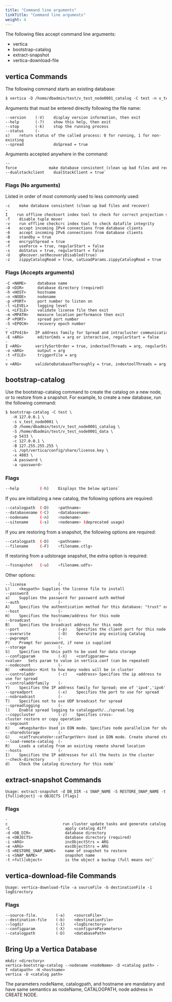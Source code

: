 ```yaml
---
title: "Command line arguments"
linkTitle: "Command line arguments"
weight: 4
---
```


The following files accept command line arguments:

- vertica
- bootstrap-catalog
- extract-snapshot
- vertica-download-file

## vertica Commands

The following command starts an existing database:

```bash
$ vertica -D /home/dbadmin/test/v_test_node0001_catalog -C test -n v_test_node0001 -h 127.0.0.1 -p 5433 -P 4803 -Y ipv4
```

Arguments that must be entered directly following the file name:

```
--version    (-V)    display version information, then exit  
--help       (-?)    show this help, then exit  
--stop       (-k)    stop the running process  
--status     (-s)    return status of the called process: 0 for running, 1 for non-existing  
--spread             doSpread = true
```
Arguments accepted anywhere in the command:

```
--force              make database consistent (clean up bad files and recover) 
--dualstackclient    dualStackClient = true`
```

### Flags (No arguments)

Listed in order of most commonly used to less commonly used:

```
-c    make database consistent (clean up bad files and recover) 
-I    run offline checksort index tool to check for correct projection sort order 
-T    disable tuple mover 
-v    run offline checkcrc index tool to check datafile integrity 
-4    accept incoming IPv4 connections from database clients 
-6    accept incoming IPv6 connections from database clients 
-B    standby = true 
-e    encryptSpread = true 
-f    useForce = true, regularStart = false 
-s    doStatus = true, regularStart = false 
-U    gRecover.setRecoveryDisabled(true) 
-z    zippyCatalogRead = true, catLoadParams.zippyCatalogRead = true
```
### Flags (Accepts arguments)

```
-C <NAME>     database name 
-D <DIR>      database directory (required)
-h <HOST>     hostname 
-n <NODE>     nodename 
-p <PORT>     port number to listen on 
-l <LEVEL>    logging level 
-L <LFILE>    validate license file then exit 
-m <MPATH>    measure location performance then exit 
-P <PORT>     spread port number 
-S <EPOCH>    recovery epoch number 
-Y <IPV4|6>   IP address family for Spread and intracluster communication 
-E <ARG>      editorCmds = arg or interactive, regularStart = false 
-I <ARG>      verifySortOrder = true, indextoolThreads = arg, regularStart = false, regularStart = false 
-o <ARG>      output = arg 
-t <FILE>     triggerFile = arg 
-v <ARG>      validateDatabaseThoroughly = true, indextoolThreads = arg, regularStart = false`
```

## bootstrap-catalog

Use the bootstrap-catalog command to create the catalog on a new node, or to restore from a snapshot. For example, to create a new database, run the following command:

```bash
$ bootstrap-catalog -C test \ 
   -H 127.0.0.1 \ 
   -s v_test_node0001 \ 
   -D /home/dbadmin/test/v_test_node0001_catalog \ 
   -S /home/dbadmin/test/v_test_node0001_data \ 
   -p 5433 \ 
   -c 127.0.0.1 \ 
   -B 127.255.255.255 \ 
   -L /opt/vertica/config/share/license.key \ 
   -x 4803 \ 
   -A password \ 
   -a <password>
```

### Flags

```bash
--help         (-h)    Displays the below options`
```

If you are initializing a new catalog, the following options are required:

```bash
--catalogpath  (-D)    <pathname>  
--databasename (-C)    <databasename>  
--nodename     (-n)    <nodename>  
--sitename     (-s)    <nodename> (deprecated usage)
```

If you are restoring from a snapshot, the following options are required:

```bash
--catalogpath  (-D)    <pathname>  
--filename     (-F)    <filename.ctlg>
```

If restoring from a udstorage snapshot, the extra option is
required:

```bash
--fssnapshot   (-u)    <filename.udfs>
```

Other options:

```
--license              (-L)    <keypath> Supplies the license file to install 
--password             (-a)    Supplies the password for password auth method 
--auth                 (-A)    Specifies the authentication method for this database: "trust" or "password", defaults to trust 
--host                 (-H)    Specifies the hostname/address for this node 
--broadcast            (-B)    Specifies the broadcast address for this node 
--port                 (-p)    Specifies the client port for this node 
--overwrite            (-O)    Overwrite any existing Catalog 
--pwprompt             (-P)    Prompt for password, if none is supplied 
--storage              (-S)    Specifies the Unix path to be used for data storage 
--configparam          (-X)    <configparam>=<value>   Sets param to value in vertica.conf (can be repeated) 
--nodecount            (-N)    <#nodes> Hint to how many nodes will be in cluster 
--controladdr          (-c)    <address> Specifies the ip address to use for spread
--controladdrfamily    (-Y)    Specifies the IP address family for Spread; one of 'ipv4','ipv6' 
--spreadport           (-x)    Specifies the port to use for spread 
--nobroadcast          (-T)    Specifies not to use UDP broadcast for spread 
--spreadlogging        (-l)    Enable spread logging to catalogpath/../spread.log 
--copycluster          (-z)    Specifies cross-cluster restore or copy operation 
--segcount             (-K)    <#segshards> Used in EON mode. Specifies node parallelism for shared storage deployment 
--sharedstorage        (-G)    <catTruncateVer:catTargetVer> Used in EON mode. Create shared storage location. Overloaded to issue catalog truncation to a prior catalog version 
--load-remote-catalog  (-R)    Loads a catalog from an existing remote shared location 
--hosts                (-I)    Specifies the IP addresses for all the hosts in the cluster 
--check-directory      (-d)    Check the catalog directory for this node`
```

## extract-snapshot Commands

```
Usage: extract-snapshot -d DB_DIR -s SNAP_NAME -S RESTORE_SNAP_NAME -t
{full|object} -o OBJECTS [flags]
```

### Flags

```
-c                        run cluster update tasks and generate catalog diff 
-C                        apply catalog diff 
-d <DB_DIR>               database directory 
-o <OBJECTS>              database directory (required) 
-i <ARG>                  incObjectStrs = ARG 
-e <ARG>                  excObjectStrs = ARG 
-S <RESTORE_SNAP_NAME>    name of snapshot to restore 
-s <SNAP_NAME>            snapshot name 
-t <full|object>          is the object a backup (full means no)`
```

## vertica-download-file Commands

```
Usage: vertica-download-file -a sourceFile -b destinationFile -1
logDirectory
```

### Flags

```
--source-file.        (-a)    <sourceFile>  
--destination-file    (-b)    <destinationFile>  
--logdir              (-1)    <logDirectory>  
--configparam         (-X)    <configureParameters>  
--catalogpath         (-D)    <databasePath>
```

## Bring Up a Vertica Database

```
mkdir <directory>  
vertica-bootstrap-catalog --nodename <nodeName> -D <catalog path> -T <datapath> -H <hostname>  
vertica -D <catalog path>
```

The parameters nodeName, catalogpath, and hostname are mandatory and have same semantics as nodeName, CATALOGPATH, node address in CREATE NODE.